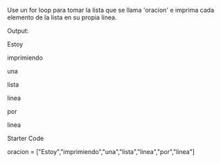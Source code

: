 Use un for loop para tomar la lista que se llama 'oracion' e imprima cada elemento de la lista en su propia línea.

Output:

Estoy

imprimiendo

una

lista

linea

por

linea

Starter Code

oracion = ["Estoy","imprimiendo","una","lista","linea","por","linea"]
